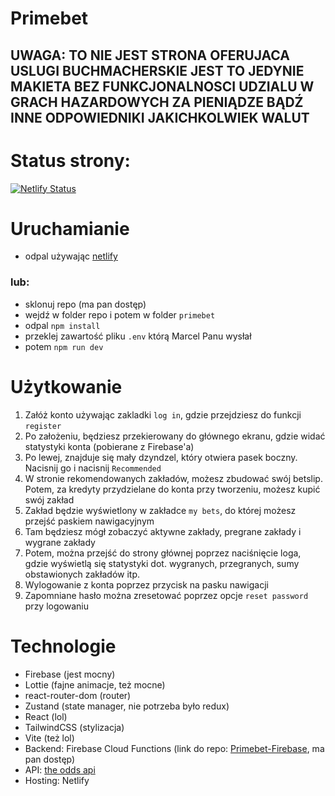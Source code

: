 # Primebet
## UWAGA: TO NIE JEST STRONA OFERUJACA USLUGI BUCHMACHERSKIE JEST TO JEDYNIE MAKIETA BEZ FUNKCJONALNOSCI UDZIALU W GRACH HAZARDOWYCH ZA PIENIĄDZE BĄDŹ INNE ODPOWIEDNIKI JAKICHKOLWIEK WALUT

# Status strony:
[![Netlify Status](https://api.netlify.com/api/v1/badges/0ce349c8-e1d3-415b-b5d2-de241871402a/deploy-status)](https://app.netlify.com/sites/eclectic-fox-2e13d6/deploys)

# Uruchamianie
- odpal używając [netlify](https://eclectic-fox-2e13d6.netlify.app/) <br>
### lub:
- sklonuj repo (ma pan dostęp)
- wejdź w folder repo i potem w folder `primebet`
- odpal `npm install`
- przeklej zawartość pliku `.env` którą Marcel Panu wysłał
- potem `npm run dev`
   
# Użytkowanie
1) Załóż konto używając zakladki `log in`, gdzie przejdziesz do funkcji `register`
2) Po założeniu, będziesz przekierowany do głównego ekranu, gdzie widać statystyki konta (pobierane z Firebase'a)
3) Po lewej, znajduje się mały dzyndzel, który otwiera pasek boczny. Nacisnij go i nacisnij `Recommended`
4) W stronie rekomendowanych zakładów, możesz zbudować swój betslip. Potem, za kredyty przydzielane do konta przy tworzeniu, możesz kupić swój zakład
5) Zakład będzie wyświetlony w zakładce `my bets`, do której możesz przejść paskiem nawigacyjnym
6) Tam będziesz mógł zobaczyć aktywne zakłady, pregrane zakłady i wygrane zakłady
7) Potem, można przejść do strony głównej poprzez naciśnięcie loga, gdzie wyświetlą się statystyki dot. wygranych, przegranych, sumy obstawionych zakładów itp.
8) Wylogowanie z konta poprzez przycisk na pasku nawigacji
9) Zapomniane hasło można zresetować poprzez opcje `reset password` przy logowaniu

# Technologie
- Firebase (jest mocny)
- Lottie (fajne animacje, też mocne)
- react-router-dom (router)
- Zustand (state manager, nie potrzeba było redux)
- React (lol)
- TailwindCSS (stylizacja)
- Vite (też lol)
- Backend: Firebase Cloud Functions (link do repo: [Primebet-Firebase](https://github.com/Marc3usz/Primebet-Firebase/tree/master), ma pan dostęp)
- API: [the odds api](https://the-odds-api.com/)
- Hosting: Netlify